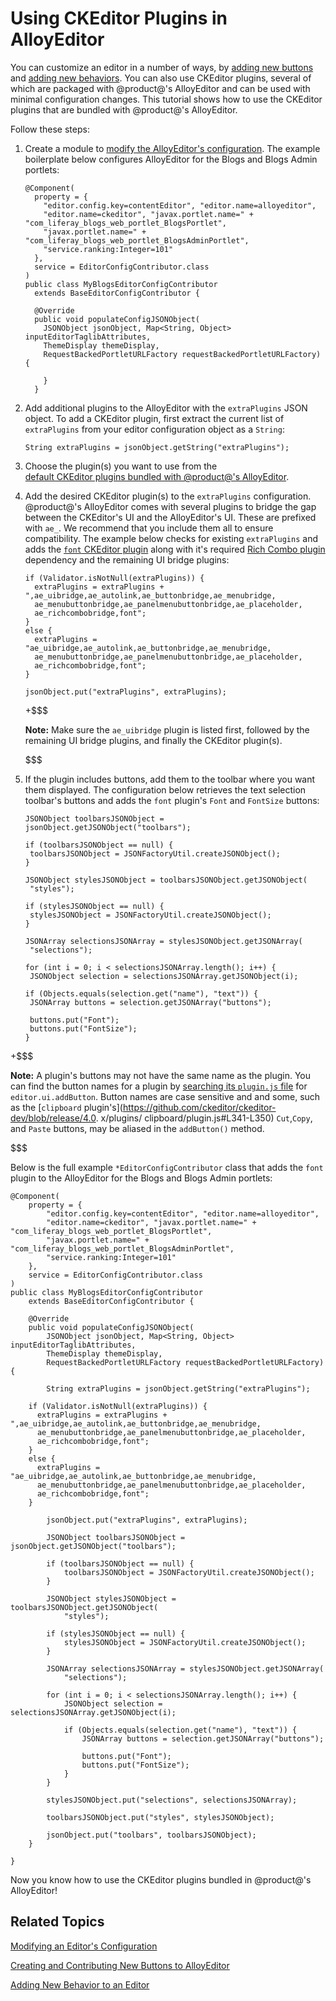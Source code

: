 # Using CKEditor Plugins in AlloyEditor [](id=using-ckeditor-plugins-in-alloyeditor)

You can customize an editor in a number of ways, by 
[adding new buttons](/develop/tutorials/-/knowledge_base/7-0/creating-and-contributing-new-buttons-to-alloyeditor) 
and 
[adding new behaviors](/develop/tutorials/-/knowledge_base/7-0/adding-new-behavior-to-an-editor).
You can also use CKEditor plugins, several of which are packaged with 
@product@'s AlloyEditor and can be used with minimal configuration 
changes. This tutorial shows how to use the CKEditor plugins that are 
bundled with @product@'s AlloyEditor.

Follow these steps:

1.  Create a module to 
    [modify the AlloyEditor's configuration](/develop/tutorials/-/knowledge_base/7-0/modifying-an-editors-configuration). 
    The example boilerplate below configures AlloyEditor for the Blogs and 
    Blogs Admin portlets:

        @Component(
          property = {
            "editor.config.key=contentEditor", "editor.name=alloyeditor",
            "editor.name=ckeditor", "javax.portlet.name=" + "com_liferay_blogs_web_portlet_BlogsPortlet",
            "javax.portlet.name=" + "com_liferay_blogs_web_portlet_BlogsAdminPortlet",
            "service.ranking:Integer=101"
          },
          service = EditorConfigContributor.class
        )
        public class MyBlogsEditorConfigContributor
          extends BaseEditorConfigContributor {

          @Override
          public void populateConfigJSONObject(
            JSONObject jsonObject, Map<String, Object> inputEditorTaglibAttributes,
            ThemeDisplay themeDisplay,
            RequestBackedPortletURLFactory requestBackedPortletURLFactory) {
              
            }
          }

2.  Add additional plugins to the AlloyEditor with the `extraPlugins` JSON 
    object. To add a CKEditor plugin, first extract the current list of 
    `extraPlugins` from your editor configuration object as a `String`:

        String extraPlugins = jsonObject.getString("extraPlugins");

3.  Choose the plugin(s) you want to use from the  
    [default CKEditor plugins bundled with @product@'s AlloyEditor](/develop/reference/-/knowledge_base/7-0/ckeditor-plugin-reference-guide).

4.  Add the desired CKEditor plugin(s) to the `extraPlugins` configuration. 
    @product@'s AlloyEditor comes with several plugins to bridge the gap 
    between the CKEditor's UI and the AlloyEditor's UI. These are prefixed 
    with `ae_`. We recommend that you include them all to ensure compatibility. 
    The example below checks for existing `extraPlugins` and adds the 
    [`font` CKEditor plugin](https://ckeditor.com/cke4/addon/font) along with 
    it's required 
    [Rich Combo plugin](https://ckeditor.com/cke4/addon/richcombo) dependency 
    and the remaining UI bridge plugins:

        if (Validator.isNotNull(extraPlugins)) {
          extraPlugins = extraPlugins + ",ae_uibridge,ae_autolink,ae_buttonbridge,ae_menubridge,
          ae_menubuttonbridge,ae_panelmenubuttonbridge,ae_placeholder,
          ae_richcombobridge,font";
        }
        else {
          extraPlugins = "ae_uibridge,ae_autolink,ae_buttonbridge,ae_menubridge,
          ae_menubuttonbridge,ae_panelmenubuttonbridge,ae_placeholder,
          ae_richcombobridge,font";
        }
        
        jsonObject.put("extraPlugins", extraPlugins);

    +$$$

    **Note:** Make sure the `ae_uibridge` plugin is listed first, followed by 
    the remaining UI bridge plugins, and finally the CKEditor plugin(s).

    $$$

5.  If the plugin includes buttons, add them to the toolbar where you want them 
    displayed. The configuration below retrieves the text selection toolbar's 
    buttons and adds the `font` plugin's `Font` and `FontSize` buttons: 

        JSONObject toolbarsJSONObject = jsonObject.getJSONObject("toolbars");

        if (toolbarsJSONObject == null) {
         toolbarsJSONObject = JSONFactoryUtil.createJSONObject();
        }

        JSONObject stylesJSONObject = toolbarsJSONObject.getJSONObject(
         "styles");

        if (stylesJSONObject == null) {
         stylesJSONObject = JSONFactoryUtil.createJSONObject();
        }

        JSONArray selectionsJSONArray = stylesJSONObject.getJSONArray(
         "selections");

        for (int i = 0; i < selectionsJSONArray.length(); i++) {
         JSONObject selection = selectionsJSONArray.getJSONObject(i);

        if (Objects.equals(selection.get("name"), "text")) {
         JSONArray buttons = selection.getJSONArray("buttons");

         buttons.put("Font");
         buttons.put("FontSize");
        }
        
+$$$

**Note:** A plugin's buttons may not have the same name as the plugin. You can 
find the button names for a plugin by 
[searching its `plugin.js` file](/develop/reference/-/knowledge_base/7-0/ckeditor-plugin-reference-guide) 
for `editor.ui.addButton`. Button names are case sensitive and and some, such as 
the [`clipboard` 
plugin's](https://github.com/ckeditor/ckeditor-dev/blob/release/4.0. x/plugins/ 
clipboard/plugin.js#L341-L350) `Cut`,`Copy`, and `Paste` buttons, may be aliased 
in the `addButton()` method.

$$$

Below is the full example `*EditorConfigContributor` class that adds the `font` 
plugin to the AlloyEditor for the Blogs and Blogs Admin portlets:

    @Component(
    	property = {
    		"editor.config.key=contentEditor", "editor.name=alloyeditor",
    		"editor.name=ckeditor", "javax.portlet.name=" + "com_liferay_blogs_web_portlet_BlogsPortlet",
    		"javax.portlet.name=" + "com_liferay_blogs_web_portlet_BlogsAdminPortlet",
    		"service.ranking:Integer=101"
    	},
    	service = EditorConfigContributor.class
    )
    public class MyBlogsEditorConfigContributor
    	extends BaseEditorConfigContributor {

    	@Override
    	public void populateConfigJSONObject(
    		JSONObject jsonObject, Map<String, Object> inputEditorTaglibAttributes,
    		ThemeDisplay themeDisplay,
    		RequestBackedPortletURLFactory requestBackedPortletURLFactory) {

    		String extraPlugins = jsonObject.getString("extraPlugins");

        if (Validator.isNotNull(extraPlugins)) {
          extraPlugins = extraPlugins + ",ae_uibridge,ae_autolink,ae_buttonbridge,ae_menubridge,
          ae_menubuttonbridge,ae_panelmenubuttonbridge,ae_placeholder,
          ae_richcombobridge,font";
        }
        else {
          extraPlugins = "ae_uibridge,ae_autolink,ae_buttonbridge,ae_menubridge,
          ae_menubuttonbridge,ae_panelmenubuttonbridge,ae_placeholder,
          ae_richcombobridge,font";
        }

    		jsonObject.put("extraPlugins", extraPlugins);

    		JSONObject toolbarsJSONObject = jsonObject.getJSONObject("toolbars");

    		if (toolbarsJSONObject == null) {
    			toolbarsJSONObject = JSONFactoryUtil.createJSONObject();
    		}

    		JSONObject stylesJSONObject = toolbarsJSONObject.getJSONObject(
    			"styles");

    		if (stylesJSONObject == null) {
    			stylesJSONObject = JSONFactoryUtil.createJSONObject();
    		}

    		JSONArray selectionsJSONArray = stylesJSONObject.getJSONArray(
    			"selections");

    		for (int i = 0; i < selectionsJSONArray.length(); i++) {
    			JSONObject selection = selectionsJSONArray.getJSONObject(i);

    			if (Objects.equals(selection.get("name"), "text")) {
    				JSONArray buttons = selection.getJSONArray("buttons");

    				buttons.put("Font");
    				buttons.put("FontSize");
    			}
    		}

    		stylesJSONObject.put("selections", selectionsJSONArray);

    		toolbarsJSONObject.put("styles", stylesJSONObject);

    		jsonObject.put("toolbars", toolbarsJSONObject);
    	}

    }

Now you know how to use the CKEditor plugins bundled in @product@'s AlloyEditor!

## Related Topics [](id=related-topics)

[Modifying an Editor's Configuration](/develop/tutorials/-/knowledge_base/7-0/modifying-an-editors-configuration)

[Creating and Contributing New Buttons to AlloyEditor](/develop/tutorials/-/knowledge_base/7-0/creating-and-contributing-new-buttons-to-alloyeditor)

[Adding New Behavior to an Editor](/develop/tutorials/-/knowledge_base/7-0/adding-new-behavior-to-an-editor)
